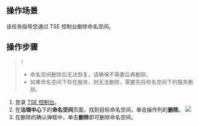  ## 操作场景

该任务指导您通过 TSE 控制台删除命名空间。


## 操作步骤
>!
>- 命名空间删除后无法恢复，请确保不需要后再删除。
>- 如果命名空间下存在服务，则无法删除，需要先将命名空间下的服务删除。

1. 登录 [TSE 控制台](https://console.cloud.tencent.com/tse)。
2. 在**治理中心**下的**命名空间**页面，找到目标命名空间，单击操作列的**删除**。
![](https://main.qcloudimg.com/raw/cb15721426c523968738970a48ab7c79.jpg)
3. 在删除的确认弹框中，单击**删除**即可删除命名空间。
